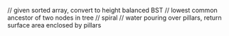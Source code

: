 // given sorted array, convert to height balanced BST
// lowest common ancestor of two nodes in tree
// spiral
// water pouring over pillars, return surface area enclosed by pillars